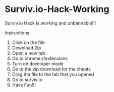 # Surviv.io-Hack-Working
Surviv.io Hack is working and unbannable!!!

Instructions:
1. Click on the file:
1. Download Zip
2. Open a new tab
3. Go to chrome://extensions
4. Turn on developer mode
5. Go to the zip download for the cheats
6. Drag the file to the tab that you opened
7. Go to surviv.io
8. Have Fun!!!
